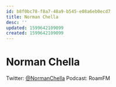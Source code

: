 ```yaml
---
id: b8f0bc78-f8a7-48a9-b545-e08a6eb0ecd7
title: Norman Chella
desc: ''
updated: 1599642109099
created: 1599642109099
---
```

# Norman Chella
Twitter: [@NormanChella](https://twitter.com/NormanChella)
Podcast: RoamFM 

